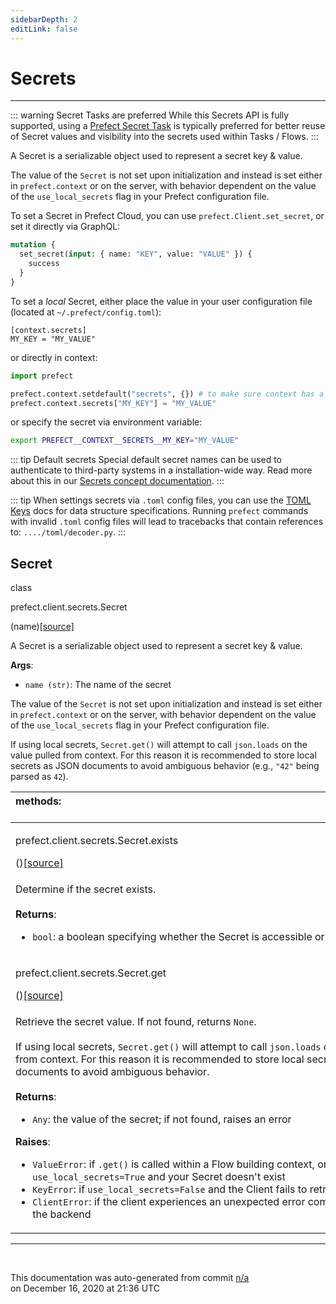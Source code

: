 ```yaml
---
sidebarDepth: 2
editLink: false
---
```

# Secrets
---
::: warning Secret Tasks are preferred
While this Secrets API is fully supported, using a [Prefect Secret Task](../tasks/secrets) is
typically preferred for better reuse of Secret values and visibility into the secrets used
within Tasks / Flows.
:::

A Secret is a serializable object used to represent a secret key & value.

The value of the `Secret` is not set upon initialization and instead is set
either in `prefect.context` or on the server, with behavior dependent on the value
of the `use_local_secrets` flag in your Prefect configuration file.

To set a Secret in Prefect Cloud, you can use `prefect.Client.set_secret`, or set it directly
via GraphQL:

```graphql
mutation {
  set_secret(input: { name: "KEY", value: "VALUE" }) {
    success
  }
}
```

To set a _local_ Secret, either place the value in your user configuration file (located at
`~/.prefect/config.toml`):

```
[context.secrets]
MY_KEY = "MY_VALUE"
```

or directly in context:

```python
import prefect

prefect.context.setdefault("secrets", {}) # to make sure context has a secrets attribute
prefect.context.secrets["MY_KEY"] = "MY_VALUE"
```

or specify the secret via environment variable:

```bash
export PREFECT__CONTEXT__SECRETS__MY_KEY="MY_VALUE"
```

::: tip Default secrets
Special default secret names can be used to authenticate to third-party systems in a
installation-wide way. Read more about this in our [Secrets concept
documentation](/core/concepts/secrets.md#default-secrets).
:::

::: tip
When settings secrets via `.toml` config files, you can use the [TOML
Keys](https://github.com/toml-lang/toml#keys) docs for data structure specifications. Running
`prefect` commands with invalid `.toml` config files will lead to tracebacks that contain
references to: `..../toml/decoder.py`.
:::
 ## Secret
 <div class='class-sig' id='prefect-client-secrets-secret'><p class="prefect-sig">class </p><p class="prefect-class">prefect.client.secrets.Secret</p>(name)<span class="source"><a href="https://github.com/PrefectHQ/prefect/blob/master/src/prefect/client/secrets.py#L71">[source]</a></span></div>

A Secret is a serializable object used to represent a secret key & value.

**Args**:     <ul class="args"><li class="args">`name (str)`: The name of the secret</li></ul> The value of the `Secret` is not set upon initialization and instead is set either in `prefect.context` or on the server, with behavior dependent on the value of the `use_local_secrets` flag in your Prefect configuration file.

If using local secrets, `Secret.get()` will attempt to call `json.loads` on the value pulled from context.  For this reason it is recommended to store local secrets as JSON documents to avoid ambiguous behavior (e.g., `"42"` being parsed as `42`).

|methods: &nbsp;&nbsp;&nbsp;&nbsp;&nbsp;&nbsp;&nbsp;&nbsp;&nbsp;&nbsp;&nbsp;&nbsp;&nbsp;&nbsp;&nbsp;&nbsp;&nbsp;&nbsp;&nbsp;&nbsp;&nbsp;&nbsp;&nbsp;&nbsp;&nbsp;&nbsp;&nbsp;&nbsp;&nbsp;&nbsp;&nbsp;&nbsp;&nbsp;&nbsp;&nbsp;&nbsp;&nbsp;&nbsp;&nbsp;&nbsp;&nbsp;&nbsp;&nbsp;&nbsp;&nbsp;&nbsp;&nbsp;&nbsp;&nbsp;&nbsp;&nbsp;&nbsp;&nbsp;&nbsp;&nbsp;&nbsp;&nbsp;&nbsp;&nbsp;&nbsp;&nbsp;&nbsp;&nbsp;&nbsp;&nbsp;&nbsp;&nbsp;&nbsp;&nbsp;&nbsp;&nbsp;&nbsp;&nbsp;&nbsp;&nbsp;&nbsp;&nbsp;&nbsp;&nbsp;&nbsp;&nbsp;&nbsp;&nbsp;&nbsp;&nbsp;&nbsp;&nbsp;&nbsp;&nbsp;&nbsp;&nbsp;&nbsp;&nbsp;&nbsp;&nbsp;&nbsp;&nbsp;&nbsp;&nbsp;&nbsp;&nbsp;&nbsp;&nbsp;&nbsp;&nbsp;&nbsp;&nbsp;&nbsp;&nbsp;&nbsp;&nbsp;&nbsp;&nbsp;&nbsp;&nbsp;&nbsp;&nbsp;&nbsp;&nbsp;&nbsp;&nbsp;&nbsp;&nbsp;&nbsp;&nbsp;&nbsp;&nbsp;&nbsp;&nbsp;&nbsp;&nbsp;&nbsp;&nbsp;&nbsp;&nbsp;&nbsp;&nbsp;&nbsp;&nbsp;&nbsp;&nbsp;&nbsp;&nbsp;&nbsp;&nbsp;&nbsp;&nbsp;&nbsp;&nbsp;&nbsp;|
|:----|
 | <div class='method-sig' id='prefect-client-secrets-secret-exists'><p class="prefect-class">prefect.client.secrets.Secret.exists</p>()<span class="source"><a href="https://github.com/PrefectHQ/prefect/blob/master/src/prefect/client/secrets.py#L96">[source]</a></span></div>
<p class="methods">Determine if the secret exists.<br><br>**Returns**:     <ul class="args"><li class="args">`bool`: a boolean specifying whether the Secret is accessible or not</li></ul></p>|
 | <div class='method-sig' id='prefect-client-secrets-secret-get'><p class="prefect-class">prefect.client.secrets.Secret.get</p>()<span class="source"><a href="https://github.com/PrefectHQ/prefect/blob/master/src/prefect/client/secrets.py#L112">[source]</a></span></div>
<p class="methods">Retrieve the secret value.  If not found, returns `None`.<br><br>If using local secrets, `Secret.get()` will attempt to call `json.loads` on the value pulled from context.  For this reason it is recommended to store local secrets as JSON documents to avoid ambiguous behavior.<br><br>**Returns**:     <ul class="args"><li class="args">`Any`: the value of the secret; if not found, raises an error</li></ul> **Raises**:     <ul class="args"><li class="args">`ValueError`: if `.get()` is called within a Flow building context, or if         `use_local_secrets=True` and your Secret doesn't exist     </li><li class="args">`KeyError`: if `use_local_secrets=False` and the Client fails to retrieve your secret     </li><li class="args">`ClientError`: if the client experiences an unexpected error communicating with the         backend</li></ul></p>|

---
<br>


<p class="auto-gen">This documentation was auto-generated from commit <a href='https://github.com/PrefectHQ/prefect/commit/n/a'>n/a</a> </br>on December 16, 2020 at 21:36 UTC</p>